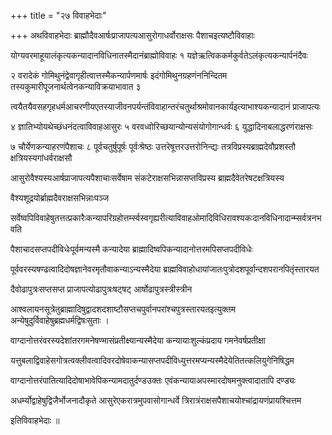 +++
title = "२७ विवाहभेदाः"

+++
अथविवाहभेदाः ब्राह्मौदैवआर्षःप्राजापत्यआसुरोगाधर्वोराक्षसः पैशाचइत्यष्टौविवाहाः

योग्यवरमाहूयालंकृत्यकन्यादानविधिनातस्मैदानंब्राह्मोविवाहः १ यज्ञेऋत्विककर्मकुर्वतेऽलंकृत्यकन्यार्पनंदैवः

२ वरादेकं गोमिथुनंद्वेवागृहीत्वात्तस्मैकन्यार्पणमार्षः इदंगोमिथुनग्रहणंननिन्दितम तस्यकुमारीपूजनार्थत्वेनकन्याविक्रयाभावात ३

त्वयैतयैवसहगृहधर्मआचरणीयएतस्याजीवनपर्यन्तंविवाहान्तरंचतुर्थाश्रमोवानकार्यइत्याभाश्यकन्यादानं प्राजापत्यः

४ ज्ञातिभ्योयथेच्छंधनंदत्वाविवाहआसुरः ५ वरवध्वोरिच्छयान्योन्यसंयोगोगान्धर्वः ६ युद्धादिनाबलाद्धरणंराक्षसः

७ चौर्येणकन्याहरणंपैशाचः ८ पूर्वचतुर्षुपूर्षः पूर्वःश्रेष्ठः उत्तरेषूत्तरउत्तरोनिन्द्यः तत्रविप्रस्यब्राह्मदेवौप्रशस्तौ क्षत्रियस्यगांधर्वराक्षसौ

आसुरोवैश्यस्यआर्षप्राजापत्यपैशाचाःसर्वेषाम संकटेराक्षसभिन्नासप्तविप्रस्य ब्राह्मदैवेतरेषटक्षत्रियस्य

वैश्यशूद्रयोर्ब्राह्मदैवराक्षसभिन्नाःपञ्ज

सर्वेष्वपिविवाहेषुतत्तत्प्रकारैःकन्यापरिग्रहोत्तर्म्स्वस्वगृह्यरीत्याविवाहओमादिविधिरावश्यकःदानविधिनादान्म्सर्वत्रनभवति

पैशाचादसप्तपदीविधेःपूर्वमन्यस्मै कन्यादेया ब्राह्मादिष्वपिकन्यादानोत्तरमपिसप्तपदीविधेः

पूर्ववरस्यषण्ढत्वादिदोषज्ञानेवरमृतौवाकन्याऽन्यस्मैदेया ब्राह्मविवाहोधायांजातःपुत्रोदशपूर्वान्दशपरानपितृंस्तारयत

दैवोढापुत्रःसप्तसप्त प्राजापत्योढापुत्रःषट्‍षट्‌ आर्षोढापुत्रस्त्रीस्त्रीन

आश्वलायनसूत्रेतुब्राह्मादिषुद्वादशदशाष्टौसप्तचपुर्वानपरांश्चपुत्रस्तारयतइत्युक्तम अन्येषुदुर्विवाहेषुब्रह्मधर्मद्विषःसुताः ।

वाग्दानोत्तरंवरस्यदेशांतरगमनेषण्मासंप्रतीक्ष्यान्यस्मैदेया कन्यायाःशुल्कंप्रदाय गमनेवर्षप्रतीक्षा

यत्तुबलाद्विवाहेसगोत्रत्वक्लीवत्वादिवरदोषेवाकन्यासप्तपदीविध्युत्तरमप्यन्यस्मैदेयेतितत्कलियुगेनिषिद्धम

वाग्दानोत्तरंपातित्यादिदोषाभावेपिकन्यामदातुर्दण्डउक्तः एवंकन्यायाअपस्मारदोषमनुक्त्वादातापि दण्ड्यः

अधर्म्योद्वाहेषुद्विजैर्भोजनादौकृते आसुरेएकरात्रमुपवासोगान्धर्वे त्रिरात्रंराक्षसपैशाचयोश्चांद्रायणंप्रायश्चित्तम

इतिविवाहभेदाः ॥
